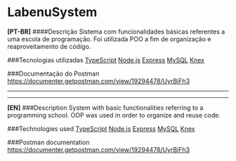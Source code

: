 # LabenuSystem

**[PT-BR]**
####Descrição
Sistema com funcionalidades básicas referentes a uma escola de programação. Foi utilizada POO a fim de organização e reaproveitamento de código.

###Tecnologias utilizadas
[TypeScript](https://www.typescriptlang.org/ "TypeScript")
[Node.js](https://nodejs.org/en/ "Node.js")
[Express](http://expressjs.com/ "Express")
[MySQL](https://www.mysql.com/ "MySQL")
[Knex](http://knexjs.org/ "Knex")

###Documentação do Postman
https://documenter.getpostman.com/view/19294478/UyrBiFh3

---
____


**[EN]**
###Description
System with basic functionalities referring to a programming school. OOP was used in order to organize and reuse code.

###Technologies used
[TypeScript](https://www.typescriptlang.org/ "TypeScript")
[Node.js](https://nodejs.org/en/ "Node.js")
[Express](http://expressjs.com/ "Express")
[MySQL](https://www.mysql.com/ "MySQL")
[Knex](http://knexjs.org/ "Knex")

###Postman documentation
https://documenter.getpostman.com/view/19294478/UyrBiFh3
